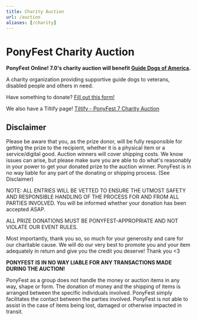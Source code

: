 ```yaml
---
title: Charity Auction
url: /auction
aliases: [/charity]
---
```


# PonyFest Charity Auction

<div class="text-box" style="text-align: left">

**PonyFest Online! 7.0's charity auction will benefit [Guide Dogs of America](https://www.guidedogsofamerica.org).**

A charity organization providing supportive guide dogs to veterans, disabled people and others in need.

Have something to donate? [Fill out this form!](https://forms.gle/HZuN8nP2bsZDGfdF9)

We also have a Tiltify page! [Tiltify - PonyFest 7 Charity Auction](https://tiltify.com/@ponyfest/ponyfest-7-charity-auction) 

## Disclaimer
Please be aware that you, as the prize donor, will be fully responsible for getting the prize to the recipient, whether it is a physical item or a service/digital good. Auction winners will cover shipping costs. We know issues can arise, but please make sure you are able to do what's reasonably in your power to get your donated prize to the auction winner. PonyFest is in no way liable for any part of the donating or shipping process. (See Disclaimer)

NOTE: ALL ENTRIES WILL BE VETTED TO ENSURE THE UTMOST SAFETY AND RESPONSIBLE HANDLING OF THE PROCESS FOR AND FROM ALL PARTIES INVOLVED.
You will be informed whether your donation has been accepted ASAP.

ALL PRIZE DONATIONS MUST BE PONYFEST-APPROPRIATE AND NOT VIOLATE OUR EVENT RULES.

Most importantly, thank you so, so much for your generosity and care for our charitable cause. We will do our very best to promote you and your item adequately in return and give you the credit you deserve! Thank you <3

**PONYFEST IS IN NO WAY LIABLE FOR ANY TRANSACTIONS MADE DURING THE AUCTION!**

PonyFest as a group does not handle the money or auction items in any way, shape or form. The donation of money and the shipping of items is arranged between the specific individuals involved. PonyFest simply facilitates the contact between the parties involved. PonyFest is not able to assist in the case of items being lost, damaged or otherwise impacted in transit.

</div>